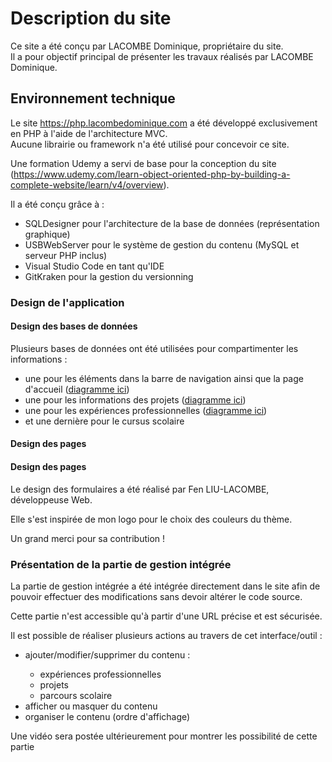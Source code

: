<h1>Description du site</h1>
Ce site a été conçu par LACOMBE Dominique, propriétaire du site.<br>
Il a pour objectif principal de présenter les travaux réalisés par LACOMBE Dominique.

<h2>Environnement technique</h2>
Le site <a href="https://php.lacombedominique.com" target="_blank">https://php.lacombedominique.com</a> a été développé exclusivement en PHP à l'aide de l'architecture MVC.<br>
Aucune librairie ou framework n'a été utilisé pour concevoir ce site.

Une formation Udemy a servi de base pour la conception du site (<a href="https://www.udemy.com/learn-object-oriented-php-by-building-a-complete-website/learn/v4/overview" target="_blank">https://www.udemy.com/learn-object-oriented-php-by-building-a-complete-website/learn/v4/overview</a>).

Il a été conçu grâce à :
<ul>
  <li>SQLDesigner pour l'architecture de la base de données (représentation graphique)</li>
  <li>USBWebServer pour le système de gestion du contenu (MySQL et serveur PHP inclus)</li>
  <li>Visual Studio Code en tant qu'IDE</li>
  <li>GitKraken pour la gestion du versionning</li>
</ul>

<h3 class="project-inline-label">Design de l'application</h3>
<h4 class="project-inline-label">Design des bases de données</h4>
<p>Plusieurs bases de données ont été utilisées pour compartimenter les informations :</p>
<ul><li>une pour les éléments dans la barre de navigation ainsi que la page d'accueil (<a href="https://www.lacombedominique.com/assets/images/schemas/schema_web.png" target="_blank">diagramme ici</a>)</li>
<li>une pour les informations des projets (<a href="http://www.lacombedominique.com/assets/images/schemas/schema_projects.png" target="_blank">diagramme ici</a>)</li>
<li>une pour les expériences professionnelles (<a href="https://www.lacombedominique.com/assets/images/schemas/schema_experiences.png" target="_blank">diagramme ici</a>)</li>
<li> et une dernière pour le cursus scolaire</li>
</ul>
<h4 class="project-inline-label">Design des pages</h4>
<h4>Design des pages</h4>
<p>Le design des formulaires a été réalisé par Fen LIU-LACOMBE, développeuse Web.</p>
<p>Elle s'est inspirée de mon logo pour le choix des couleurs du thème.</p>
<p>Un grand merci pour sa contribution !</p>
<h3 class="project-inline-label">Présentation de la partie de gestion intégrée</h3>
<p>La partie de gestion intégrée a été intégrée directement dans le site afin de pouvoir effectuer des modifications sans devoir altérer le code source.</p>
<p>Cette partie n'est accessible qu'à partir d'une URL précise et est sécurisée.</p>
<p>Il est possible de réaliser plusieurs actions au travers de cet interface/outil :</p>
<ul><li>ajouter/modifier/supprimer du contenu :</li>
<ul><li>expériences professionnelles</li>
<li>projets</li>
<li>parcours scolaire</li>
</ul>
<li>afficher ou masquer du contenu</li>
<li>organiser le contenu (ordre d'affichage)</li>
</ul>
<p>Une vidéo sera postée ultérieurement pour montrer les possibilité de cette partie</p>
